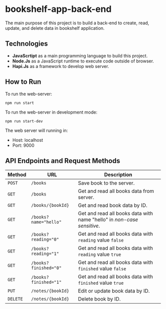 # bookshelf-app-back-end

The main purpose of this project is to build a back-end to create, read, update, and delete data in bookshelf application.

<h2>Technologies</h2>

- **JavaScrtipt** as a main programming language to build this project.
- **Node.Js** as a JavaScript runtime to execute code outside of browser.
- **Hapi.Js** as a framework to develop web server.

<h2>How to Run</h2>

To run the web-server:
```
npm run start
```

To run the web-server in development mode:
```
npm run start-dev
```

The web server will running in:
- Host: localhost
- Port: 9000

<h2>API Endpoints and Request Methods</h2>

| Method   | URL                                      | Description                              |
| -------- | ---------------------------------------- | ---------------------------------------- |
| `POST`   | `/books`                                 | Save book to the server.                 |
| `GET`    | `/books`                                 | Get and read all books data from server. |
| `GET`    | `/books/{bookId}`                        | Get and read book data by ID.            |
| `GET`    | `/books?name="hello"`                    | Get and read all books data with name "hello" in _non-case sensitive_.|
| `GET`    | `/books?reading="0"`                     | Get and read all books data with `reading` value `false`|
| `GET`    | `/books?reading="1"`                     | Get and read all books data with `reading` value `true`|
| `GET`    | `/books?finished="0"`                    | Get and read all books data with `finished` value `false`|
| `GET`    | `/books?finished="1"`                    | Get and read all books data with `finished` value `true`|
| `PUT`    | `/notes/{bookId}`                        | Edit or update book data by ID.          |
| `DELETE` | `/notes/{bookId}`                        | Delete book by ID.                       |
